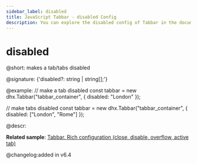 ```yaml
---
sidebar_label: disabled
title: JavaScript Tabbar - disabled Config 
description: You can explore the disabled config of Tabbar in the documentation of the DHTMLX JavaScript UI library. Browse developer guides and API reference, try out code examples and live demos, and download a free 30-day evaluation version of DHTMLX Suite 7.
---
```


# disabled

@short: makes a tab/tabs disabled

@signature: {'disabled?: string | string[];'}

@example:
// make a tab disabled
const tabbar = new dhx.Tabbar("tabbar_container", {
    disabled: "London"
});

// make tabs disabled
const tabbar = new dhx.Tabbar("tabbar_container", {
    disabled: ["London", "Rome"]
});

@descr:

**Related sample**: [Tabbar. Rich configuration (close, disable, overflow, active tab)](https://snippet.dhtmlx.com/xqthiy66)

@changelog:added in v6.4

[comment]: # (@related: tabbar/init.md#define-tabbar-structure tabbar/configuring_tabbar.md#disabled-tabs)
